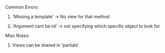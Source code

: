 Common Errors:

1. 'Missing a template' -> No view for that method

2. 'Argument cant be nil' -> not specifying which specific object to look for

Misc Notes:

1. Views can be shared in 'partials'
